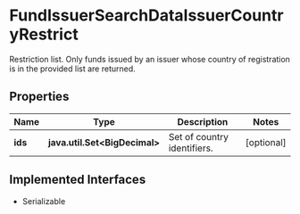 

# FundIssuerSearchDataIssuerCountryRestrict

Restriction list. Only funds issued by an issuer whose country of registration is in the provided list are returned. 

## Properties

Name | Type | Description | Notes
------------ | ------------- | ------------- | -------------
**ids** | **java.util.Set&lt;BigDecimal&gt;** | Set of country identifiers. |  [optional]


## Implemented Interfaces

* Serializable


